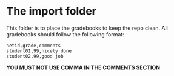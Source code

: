 # The import folder

This folder is to place the gradebooks to keep the repo clean.
All gradebooks should follow the following format:

```
netid,grade,comments
student01,99,nicely done
student02,99,good job
```

**YOU MUST NOT USE COMMA IN THE COMMENTS SECTION**

